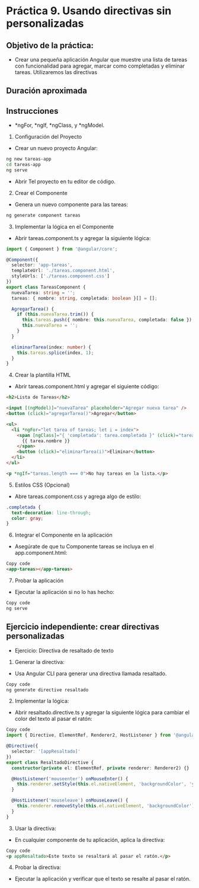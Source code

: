 # Práctica 9. Usando directivas sin personalizadas

## Objetivo de la práctica:

- Crear una pequeña aplicación Angular que muestre una lista de tareas con funcionalidad para agregar, marcar como completadas y eliminar tareas. Utilizaremos las directivas

## Duración aproximada


## Instrucciones

- *ngFor, *ngIf, *ngClass, y *ngModel.

1. Configuración del Proyecto

 - Crear un nuevo proyecto Angular:

```bash
ng new tareas-app
cd tareas-app
ng serve
```

 - Abrir Tel proyecto en tu editor de código.

2. Crear el Componente

- Genera un nuevo componente para las tareas:

```bash
ng generate component tareas

```

3. Implementar la lógica en el Componente
- Abrir tareas.component.ts y agregar la siguiente lógica:

```typescript
import { Component } from '@angular/core';

@Component({
  selector: 'app-tareas',
  templateUrl: './tareas.component.html',
  styleUrls: ['./tareas.component.css']
})
export class TareasComponent {
  nuevaTarea: string = '';
  tareas: { nombre: string, completada: boolean }[] = [];

  AgregarTarea() {
    if (this.nuevaTarea.trim()) {
      this.tareas.push({ nombre: this.nuevaTarea, completada: false });
      this.nuevaTarea = '';
    }
  }

  eliminarTarea(index: number) {
    this.tareas.splice(index, 1);
  }
}

```

4. Crear la plantilla HTML

- Abrir tareas.component.html y agregar el siguiente código:

```html
<h2>Lista de Tareas</h2>

<input [(ngModel)]="nuevaTarea" placeholder="Agregar nueva tarea" />
<button (click)="agregarTarea()">Agregar</button>

<ul>
  <li *ngFor="let tarea of tareas; let i = index">
    <span [ngClass]="{ 'completada': tarea.completada }" (click)="tarea.completada = !tarea.completada">
      {{ tarea.nombre }}
    </span>
    <button (click)="eliminarTarea(i)">Eliminar</button>
  </li>
</ul>

<p *ngIf="tareas.length === 0">No hay tareas en la lista.</p>
```

5. Estilos CSS (Opcional)

- Abre tareas.component.css y agrega algo de estilo:

```css
.completada {
  text-decoration: line-through;
  color: gray;
}
```

6. Integrar el Componente en la aplicación

- Asegúrate de que tu Componente tareas se incluya en el app.component.html:

```html
Copy code
<app-tareas></app-tareas>
```

7. Probar la aplicación

- Ejecutar la aplicación si no lo has hecho:

```bash
Copy code
ng serve

```

## Ejercicio independiente: crear directivas personalizadas

- Ejercicio: Directiva de resaltado de texto

1. Generar la directiva:

- Usa Angular CLI para generar una directiva llamada resaltado.

```bash
Copy code
ng generate directive resaltado
```

2. Implementar la lógica:

- Abrir resaltado.directive.ts y agregar la siguiente lógica para cambiar el color del texto al pasar el ratón:

```typescript
Copy code
import { Directive, ElementRef, Renderer2, HostListener } from '@angular/core';

@Directive({
  selector: '[appResaltado]'
})
export class ResaltadoDirective {
  constructor(private el: ElementRef, private renderer: Renderer2) {}

  @HostListener('mouseenter') onMouseEnter() {
    this.renderer.setStyle(this.el.nativeElement, 'backgroundColor', 'yellow');
  }

  @HostListener('mouseleave') onMouseLeave() {
    this.renderer.removeStyle(this.el.nativeElement, 'backgroundColor');
  }
}

```

3. Usar la directiva:

- En cualquier componente de tu aplicación, aplica la directiva:

```html
Copy code
<p appResaltado>Este texto se resaltará al pasar el ratón.</p>
```

4. Probar la directiva:

- Ejecutar la aplicación y verificar que el texto se resalte al pasar el ratón.
